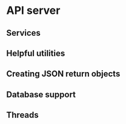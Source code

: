 # API server

## Services

## Helpful utilities

## Creating JSON return objects

## Database support

## Threads